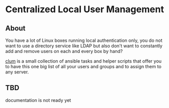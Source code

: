 # Centralized Local User Management
## About
You have a lot of Linux boxes running local authentication only, you do not want to use a directory service like LDAP but also don't want to constantly add and remove users on each and every box by hand?

[clum](https://github.com/dehesselle/clum) is a small collection of ansible tasks and helper scripts that offer you to have this one big list of all your users and groups and to assign them to any server.

## TBD
documentation is not ready yet
